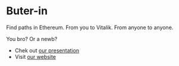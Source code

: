 # Buter-in

Find paths in Ethereum.
From you to Vitalik.
From anyone to anyone.

You bro? Or a newb?

* Chek out [our presentation](https://www.canva.com/design/DAE8cIrqwVo/tbCvjkm4sWYWeOFeWzDEXA/view?utm_content=DAE8cIrqwVo&utm_campaign=designshare&utm_medium=link&utm_source=publishpresent)
* Visit [our website](http://buterin.me)
